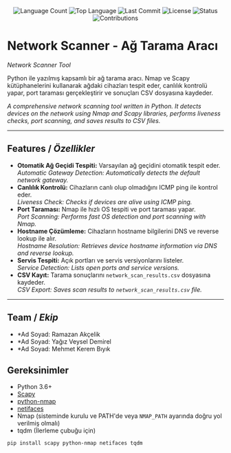 <div align="center">
  <img src="https://img.shields.io/github/languages/count/keyvanarasteh/Project?style=flat-square&color=blueviolet" alt="Language Count">
  <img src="https://img.shields.io/github/languages/top/keyvanarasteh/Project?style=flat-square&color=1e90ff" alt="Top Language">
  <img src="https://img.shields.io/github/last-commit/keyvanarasteh/Project?style=flat-square&color=ff69b4" alt="Last Commit">
  <img src="https://img.shields.io/github/license/keyvanarasteh/Project?style=flat-square&color=yellow" alt="License">
  <img src="https://img.shields.io/badge/Status-Active-green?style=flat-square" alt="Status">
  <img src="https://img.shields.io/badge/Contributions-Welcome-brightgreen?style=flat-square" alt="Contributions">
</div>

# Network Scanner - Ağ Tarama Aracı
*Network Scanner Tool*

Python ile yazılmış kapsamlı bir ağ tarama aracı. Nmap ve Scapy kütüphanelerini kullanarak ağdaki cihazları tespit eder, canlılık kontrolü yapar, port taraması gerçekleştirir ve sonuçları CSV dosyasına kaydeder.

*A comprehensive network scanning tool written in Python. It detects devices on the network using Nmap and Scapy libraries, performs liveness checks, port scanning, and saves results to CSV files.*

---
## Features / *Özellikler*

- **Otomatik Ağ Geçidi Tespiti:** Varsayılan ağ geçidini otomatik tespit eder.  
  *Automatic Gateway Detection: Automatically detects the default network gateway.*
- **Canlılık Kontrolü:** Cihazların canlı olup olmadığını ICMP ping ile kontrol eder.  
  *Liveness Check: Checks if devices are alive using ICMP ping.*
- **Port Taraması:** Nmap ile hızlı OS tespiti ve port taraması yapar.  
  *Port Scanning: Performs fast OS detection and port scanning with Nmap.*
- **Hostname Çözümleme:** Cihazların hostname bilgilerini DNS ve reverse lookup ile alır.  
  *Hostname Resolution: Retrieves device hostname information via DNS and reverse lookup.*
- **Servis Tespiti:** Açık portları ve servis versiyonlarını listeler.  
  *Service Detection: Lists open ports and service versions.*
- **CSV Kayıt:** Tarama sonuçlarını `network_scan_results.csv` dosyasına kaydeder.  
  *CSV Export: Saves scan results to `network_scan_results.csv` file.*

---

## Team / *Ekip*

- *Ad Soyad: Ramazan Akçelik 
- *Ad Soyad: Yağız Veysel Demirel 
- *Ad Soyad: Mehmet Kerem Bıyık 


## Gereksinimler

- Python 3.6+
- [Scapy](https://scapy.net/)
- [python-nmap](https://pypi.org/project/python-nmap/)
- [netifaces](https://pypi.org/project/netifaces/)
- Nmap (sisteminde kurulu ve PATH'de veya `NMAP_PATH` ayarında doğru yol verilmiş olmalı)
- tqdm (İlerleme çubuğu için)

```bash
pip install scapy python-nmap netifaces tqdm
